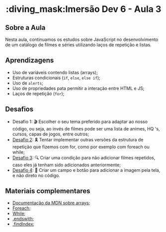 <h1 align="center">:diving_mask:Imersão Dev 6 - Aula 3</h1>

## **Sobre a Aula**
Nesta aula, continuamos os estudos sobre JavaScript no desenvolvimento de um catálogo de filmes e séries utilizando laços de repetição e listas.

## **Aprendizagens** 
* Uso de variáveis contendo listas (arrays);
* Estruturas condicionais (`if`, `else`, `else if`);
* Uso de `alerts`;
* Uso de propriedades pata permitir a interação entre HTML e JS;
* Laços de repetição (`for`);

## **Desafios**

* Desafio 1: :clapper: Escolher o seu tema preferido para adaptar ao nosso código, ou seja, ao invés de filmes pode ser uma lista de animes, HQ 's, cursos, capas de jogos, entre outros;
* [Desafio 2](https://github.com/RodrigoHarder/Imersao_Dev_6/tree/aula_3/aula_3): :reminder_ribbon: Tentar implementar outras versões da estrutura de repetição que fizemos com for, como por exemplo com foreach ou while;
* [Desafio 3](https://github.com/RodrigoHarder/Imersao_Dev_6/tree/aula_3/aula_3): :mag: Criar uma condição para não adicionar filmes repetidos, caso eles já tenham sido adicionados anteriormente;
* [Desafio 4](https://github.com/RodrigoHarder/Imersao_Dev_6/tree/aula_3/aula_3): :pencil: Criar um campo e botão para adicionar a imagem pela tela, e não direto no código. 

## **Materiais complementares**

* [Documentação da MDN sobre arrays](https://developer.mozilla.org/pt-BR/docs/Learn/JavaScript/First_steps/Arrays);
* [Foreach](https://www.w3schools.com/jsref/jsref_foreach.asp);
* [While](https://www.w3schools.com/js/js_loop_while.asp);
* [.endswith](https://www.w3schools.com/jsref/jsref_endswith.asp);
* [.findIndex](https://www.w3schools.com/jsref/jsref_findindex.asp);
